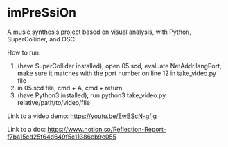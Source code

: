 # imPreSsiOn

A music synthesis project based on visual analysis, with Python, SuperCollider, and OSC.

How to run:
1. (have SuperCollider installed), open 05.scd, evaluate NetAddr.langPort, make sure it matches with the port number on line 12 in take_video.py file
2. in 05.scd file, cmd + A, cmd + return
3. (have Python3 installed), run python3 take_video.py relative/path/to/video/file 

Link to a video demo: https://youtu.be/EwBScN-gfjg

Link to a doc: https://www.notion.so/Reflection-Report-f7ba15cd25f64d649f5c11386eb9c055

